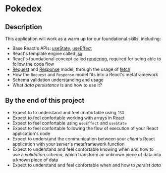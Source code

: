 # Pokedex

## Description

This application will work as a warm up for our foundational skills, including:

- Base React's APIs: [useState](https://react.dev/reference/react/useState), [useEffect](https://react.dev/reference/react/useEffect)
- React's template engine called [jsx](https://react.dev/learn/writing-markup-with-jsx)
- React's foundational concept called [rendering](https://react.dev/learn/render-and-commit), required for being able to follow the code flow
- [Request](https://developer.mozilla.org/en-US/docs/Web/API/Request) and [Response](https://developer.mozilla.org/en-US/docs/Web/API/Response) model, through the usage of [fetch](https://developer.mozilla.org/en-US/docs/Web/API/Fetch_API/Using_Fetch)
- How the `Request` and `Response` model fits into a React's metaframework
- Schema validation understanding and usage
- What _data persistance_ is and how to use it?

## By the end of this project

- Expect to to understand and feel confortable using `JSX`
- Expect to feel confortable working with arrays in React
- Expect to feel confortable using `useEffect` and `useState`
- Expect to feel confortable following the flow of execution of your React application's code
- Expect to understand the communication between your _client_'s React application with your _server_'s metaframework function
- Expect to understand and feel confortable knowing when and how to use a _validation schema_, which transform an unknown piece of data into a known piece of data
- Expect to understand and feel confortable when and how to _persist data_
